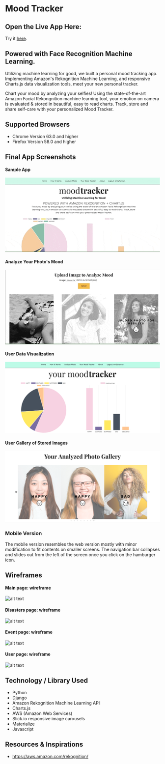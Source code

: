 # Mood Tracker

## Open the Live App Here:
 Try it [here]().

## Powered with Face Recognition Machine Learning.
Utilizing machine learning for good, we built a personal mood tracking app. Implementing Amazon's Rekognition Machine Learning, and responsive Charts.js data visualization tools, meet your new personal tracker.

Chart your mood by analyzing your selfies! Using the state-of-the-art Amazon Facial Rekongnition machine learning tool, your emotion on camera is evaluated & stored in beautiful, easy to read charts. Track, store and share self-care with your personalized Mood Tracker.

## Supported Browsers

- Chrome Version 63.0 and higher
- Firefox Version 58.0 and higher


## Final App Screenshots

#### Sample App
![alt text](/main_app/static/img/readme-about.gif "Sample")

#### Analyze Your Photo's Mood
![alt text](/main_app/static/img/readme-analyze.gif "Analyze")

#### User Data Visualization
![alt text](/main_app/static/img/readme-your-tracker.png "Tracker")

#### User Gallery of Stored Images
![alt text](/main_app/static/img/readme-your-gallery.png "Gallery")

### Mobile Version
The mobile version resembles the web version mostly with minor modification to fit contents on smaller screens. The navigation bar collapses and slides out from the left of the screen once you click on the hamburger icon.

## Wireframes
#### Main page: wireframe
![alt text](/client/src/image/wireframe-landing.png "Main")

#### Disasters page: wireframe
![alt text](/client/src/image/wireframe-disaster.png "Disasters")

#### Event page: wireframe
![alt text](/client/src/image/wireframe-event.png "Event")

#### User page: wireframe
![alt text](/client/src/image/wireframe-user.png "User")


## Technology / Library Used
- Python
- Django
- Amazon Rekognition Machine Learning API
- Charts.js
- AWS (Amazon Web Services)
- Slick.io responsive image carousels
- Materialize
- Javascript

## Resources & Inspirations
- https://aws.amazon.com/rekognition/
